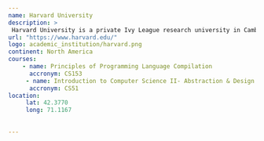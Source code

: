 ```yaml
---
name: Harvard University
description: >
 Harvard University is a private Ivy League research university in Cambridge, Massachusetts.
url: "https://www.harvard.edu/"
logo: academic_institution/harvard.png
continent: North America
courses:
    - name: Principles of Programming Language Compilation 
      accronym: CS153
     - name: Introduction to Computer Science II- Abstraction & Design 
      accronym: CS51
location:
     lat: 42.3770
     long: 71.1167
      
   
--- 
```

